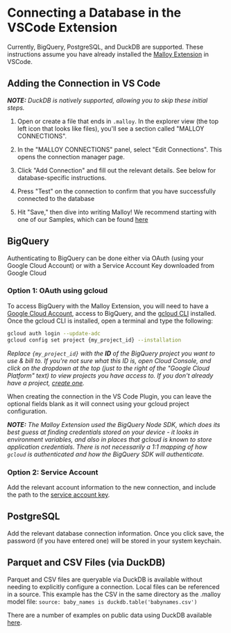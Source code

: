 # Connecting a Database in the VSCode Extension
Currently, BigQuery, PostgreSQL, and DuckDB are supported.  These instructions assume you have already installed the [Malloy Extension](https://marketplace.visualstudio.com/items?itemName=malloydata.malloy-vscode) in VSCode.

## Adding the Connection in VS Code
_**NOTE:**  DuckDB is natively supported, allowing you to skip these initial steps._

1. Open or create a file that ends in `.malloy`. In the explorer view (the top left icon that looks like files), you'll see a section called "MALLOY CONNECTIONS".

2. In the "MALLOY CONNECTIONS" panel, select "Edit Connections". This opens the connection manager page.

3. Click "Add Connection" and fill out the relevant details. See below for database-specific instructions.

4. Press "Test" on the connection to confirm that you have successfully connected to the database

5. Hit "Save," then dive into writing Malloy! We recommend starting with one of our Samples, which can be found [here](https://github.com/malloydata/malloy-samples/)

## BigQuery

Authenticating to BigQuery can be done either via OAuth (using your Google Cloud Account) or with a Service Account Key downloaded from Google Cloud

### Option 1: OAuth using gcloud

To access BigQuery with the Malloy Extension, you will need to have a [Google Cloud Account](https://cloud.google.com/), access to BigQuery, and the [gcloud CLI](https://cloud.google.com/sdk/gcloud) installed. Once the gcloud CLI is installed, open a terminal and type the following:

```bash
gcloud auth login --update-adc
gcloud config set project {my_project_id} --installation
```

_Replace `{my_project_id}` with the **ID** of the BigQuery project you want to use & bill to. If you're not sure what this ID is, open Cloud Console, and click on the dropdown at the top (just to the right of the "Google Cloud Platform" text) to view projects you have access to. If you don't already have a project, [create one](https://cloud.google.com/resource-manager/docs/creating-managing-projects)._

When creating the connection in the VS Code Plugin, you can leave the optional fields blank as it will connect using your gcloud project configuration.

_**NOTE:**  The Malloy Extension used the BigQuery Node SDK, which does its best guess at finding credentials stored on your device - it looks in environment variables, and also in places that gcloud is known to store application credentials. There is not necessarily a 1:1 mapping of how `gcloud` is authenticated and how the BigQuery SDK will authenticate._

### Option 2: Service Account

Add the relevant account information to the new connection, and include the path to the [service account key](https://cloud.google.com/iam/docs/creating-managing-service-account-keys).

## PostgreSQL

Add the relevant database connection information. Once you click save, the password (if you have entered one) will be stored in your system keychain.

## Parquet and CSV Files (via DuckDB)

Parquet and CSV files are queryable via DuckDB is available without needing to explicitly configure a connection. Local files can be referenced in a source. This example has the CSV in the same directory as the .malloy model file: `source: baby_names is duckdb.table('babynames.csv')`

There are a number of examples on public data using DuckDB available [here](https://github.com/lloydtabb/malloy_examples).
